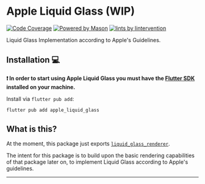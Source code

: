 # Apple Liquid Glass (WIP)

[![Code Coverage](./coverage.svg)](./test/)
[![Powered by Mason][mason_badge]][mason_link]
[![lints by lintervention][lintervention_badge]][lintervention_link]

Liquid Glass Implementation according to Apple's Guidelines.

## Installation 💻

**❗ In order to start using Apple Liquid Glass you must have the [Flutter SDK][flutter_install_link] installed on your machine.**

Install via `flutter pub add`:

```sh
flutter pub add apple_liquid_glass
```

## What is this?

At the moment, this package just exports [`liquid_glass_renderer`](https://pub.dev/packages/liquid_glass_renderer).

The intent for this package is to build upon the basic rendering capabilities of that package later on, to implement Liquid Glass according to Apple's guidelines.


---

[mason_link]: https://github.com/felangel/mason
[mason_badge]: https://img.shields.io/endpoint?url=https%3A%2F%2Ftinyurl.com%2Fmason-badge
[lintervention_link]: https://github.com/whynotmake-it/lintervention
[lintervention_badge]: https://img.shields.io/badge/lints_by-lintervention-3A5A40

[flutter_install_link]: https://docs.flutter.dev/get-started/install
[github_actions_link]: https://docs.github.com/en/actions/learn-github-actions

